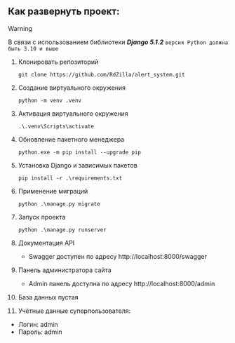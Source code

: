 ## Как развернуть проект:

> [!WARNING]
> В связи с использованием библиотеки **_Django 5.1.2_** `версия Python должна быть 3.10 и выше`

1. Клонировать репозиторий
   ```shell 
   git clone https://github.com/RdZilla/alert_system.git
   ```

2. Создание виртуального окружения
   ```shell
   python -m venv .venv
   ```
3. Активация виртуального окружения
   ```shell
   .\.venv\Scripts\activate
   ```
4. Обновление пакетного менеджера
   ```shell
   python.exe -m pip install --upgrade pip
   ```
5. Установка Django и зависимых пакетов
   ```shell
   pip install -r .\requirements.txt
   ```
6. Применение миграций
   ``` shell
   python .\manage.py migrate
   ```
7. Запуск проекта
    ```shell
    python .\manage.py runserver
    ```
8. Документация API
   * Swagger доступен по адресу http://localhost:8000/swagger
9. Панель администратора сайта
   * Admin панель доступна по адресу http://localhost:8000/admin
10. База данных пустая
11. Учётные данные суперпользователя:
   * Логин: admin
   * Пароль: admin 

